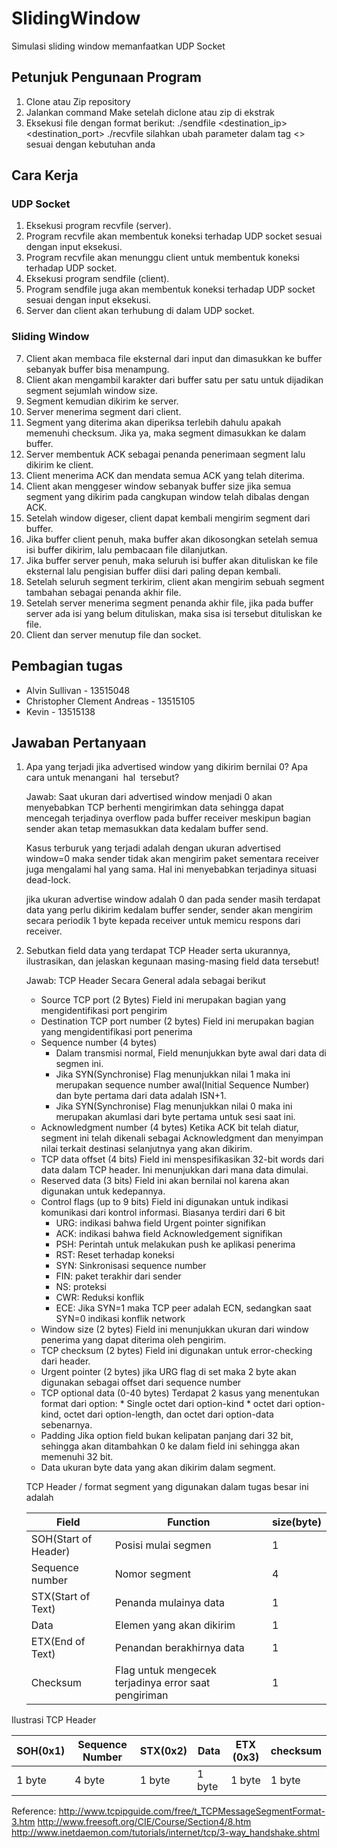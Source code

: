 # SlidingWindow
Simulasi sliding window memanfaatkan UDP Socket
## Petunjuk Pengunaan Program
1. Clone atau Zip repository
2. Jalankan command Make setelah diclone atau zip di ekstrak
3. Eksekusi file dengan format berikut:
	./sendfile <filename> <windowsize> <buffersize> <destination_ip> <destination_port>
	./recvfile <filename> <windowsize> <buffersize> <port>
	silahkan ubah parameter dalam tag <> sesuai dengan kebutuhan anda

## Cara Kerja
### UDP Socket
1.	Eksekusi program recvfile (server).
2.	Program recvfile akan membentuk koneksi terhadap UDP socket sesuai dengan input eksekusi.
3.	Program recvfile akan menunggu client untuk membentuk koneksi terhadap UDP socket.
4.	Eksekusi program sendfile (client).
5.	Program sendfile juga akan membentuk koneksi terhadap UDP socket sesuai dengan input eksekusi.
6.	Server dan client akan terhubung di dalam UDP socket.

### Sliding Window
7.	Client akan membaca file eksternal dari input dan dimasukkan ke buffer sebanyak buffer bisa menampung.
8.	Client akan mengambil karakter dari buffer satu per satu untuk dijadikan segment sejumlah window size.
9.	Segment kemudian dikirim ke server.
10. Server menerima segment dari client.
11.	Segment yang diterima akan diperiksa terlebih dahulu apakah memenuhi checksum. Jika ya, maka segment dimasukkan ke dalam buffer.
12. Server membentuk ACK sebagai penanda penerimaan segment lalu dikirim ke client.
13. Client menerima ACK dan mendata semua ACK yang telah diterima.
14.	Client akan menggeser window sebanyak buffer size jika semua segment yang dikirim pada cangkupan window telah dibalas dengan ACK.
15. Setelah window digeser, client dapat kembali mengirim segment dari buffer.
16. Jika buffer client penuh, maka buffer akan dikosongkan setelah semua isi buffer dikirim, lalu pembacaan file dilanjutkan.
17. Jika buffer server penuh, maka seluruh isi buffer akan dituliskan ke file eksternal lalu pengisian buffer diisi dari paling depan kembali.
18.	Setelah seluruh segment terkirim, client akan mengirim sebuah segment tambahan sebagai penanda akhir file.
19. Setelah server menerima segment penanda akhir file, jika pada buffer server ada isi yang belum dituliskan, maka sisa isi tersebut dituliskan ke file.
20. Client dan server menutup file dan socket.

## Pembagian tugas
* Alvin Sullivan - 13515048
* Christopher Clement Andreas - 13515105
* Kevin - 13515138

## Jawaban Pertanyaan

1. Apa yang terjadi jika advertised window yang dikirim bernilai 0? Apa cara untuk
menangani​ ​ hal​ ​ tersebut?

	Jawab: 
	Saat ukuran dari advertised window menjadi 0 akan menyebabkan TCP berhenti mengirimkan data sehingga dapat mencegah terjadinya overflow pada buffer receiver meskipun bagian sender akan tetap memasukkan data kedalam buffer send.

	Kasus terburuk yang terjadi adalah dengan ukuran advertised window=0 maka sender tidak akan mengirim paket sementara receiver juga mengalami hal yang sama. Hal ini menyebabkan terjadinya situasi dead-lock.

	jika ukuran advertise window adalah 0 dan pada sender masih terdapat data yang perlu dikirim kedalam buffer sender, sender akan mengirim secara periodik 1 byte kepada receiver untuk memicu respons dari receiver.


2. Sebutkan field data yang terdapat TCP Header serta ukurannya, ilustrasikan, dan jelaskan kegunaan masing-masing field data tersebut!
	
	Jawab:
	TCP Header Secara General adala sebagai berikut
	* Source TCP port (2 Bytes)
		Field ini merupakan bagian yang mengidentifikasi port pengirim
	* Destination TCP port number (2 bytes)
		Field ini merupakan bagian yang mengidentifikasi port penerima
	* Sequence number (4 bytes)
	    * Dalam transmisi normal, Field menunjukkan byte awal dari data di segmen ini.
		* Jika SYN(Synchronise) Flag menunjukkan nilai 1 maka ini merupakan sequence number awal(Initial Sequence Number) dan byte pertama dari data adalah ISN+1.
		* Jika SYN(Synchronise) Flag menunjukkan nilai 0 maka ini merupakan akumlasi dari byte pertama untuk sesi saat ini.
	* Acknowledgment number (4 bytes)
		Ketika ACK bit telah diatur, segment ini telah dikenali sebagai Acknowledgment dan menyimpan nilai terkait destinasi selanjutnya yang akan dikirim.
	* TCP data offset (4 bits)
		Field ini menspesifikasikan 32-bit words dari data dalam TCP header. Ini menunjukkan dari mana data dimulai.
	* Reserved data (3 bits)
		Field ini akan bernilai nol karena akan digunakan untuk kedepannya.
	* Control flags (up to 9 bits)
		Field ini digunakan untuk indikasi komunikasi dari kontrol informasi. Biasanya terdiri dari 6 bit 
		* URG: indikasi bahwa field Urgent pointer signifikan
		* ACK: indikasi bahwa field Acknowledgement signifikan
		* PSH: Perintah untuk melakukan push ke aplikasi penerima
		* RST: Reset terhadap koneksi
		* SYN: Sinkronisasi sequence number
		* FIN: paket terakhir dari sender
		* NS: proteksi 
		* CWR: Reduksi konflik
		* ECE: Jika SYN=1 maka TCP peer adalah ECN, sedangkan saat SYN=0 indikasi konflik network
	* Window size (2 bytes)
		Field ini menunjukkan ukuran dari window penerima yang dapat diterima oleh pengirim.
	* TCP checksum (2 bytes)
		Field ini digunakan untuk error-checking dari header.
	* Urgent pointer (2 bytes)
		jika URG flag di set maka 2 byte akan digunakan sebagai offset dari sequence number
	* TCP optional data (0-40 bytes)
		Terdapat 2 kasus yang menentukan format dari option:
			* Single octet dari option-kind
			* octet dari option-kind, octet dari option-length, dan octet dari option-data sebenarnya.
	* Padding
		Jika option field bukan kelipatan panjang dari 32 bit, sehingga akan ditambahkan 0 ke dalam field ini sehingga akan memenuhi 32 bit.
	* Data
		ukuran byte data yang akan dikirim dalam segment.

	TCP Header / format segment yang digunakan dalam tugas besar ini adalah 

	Field                |       Function	                                    |    size(byte)   |
	---------------------|------------------------------------------------------|-----------------| 
	SOH(Start of Header) | Posisi mulai segmen 									|		1		  |
	Sequence number      | Nomor segment									    |		4         |
	STX(Start of Text)   | Penanda mulainya data								|		1         |
	Data                 | Elemen yang akan dikirim								|		1         |
	ETX(End of Text)     | Penandan berakhirnya data                            |		1         |
	Checksum             | Flag untuk mengecek terjadinya error saat pengiriman |		1		  |


Ilustrasi TCP Header


SOH(0x1)  | Sequence Number | STX(0x2)  | Data    | ETX (0x3) | checksum |
----------|-----------------|-----------|---------|-----------|----------|
1 byte    |   4 byte        | 1 byte    |  1 byte |   1 byte  |   1 byte |

Reference:
http://www.tcpipguide.com/free/t_TCPMessageSegmentFormat-3.htm
http://www.freesoft.org/CIE/Course/Section4/8.htm
http://www.inetdaemon.com/tutorials/internet/tcp/3-way_handshake.shtml